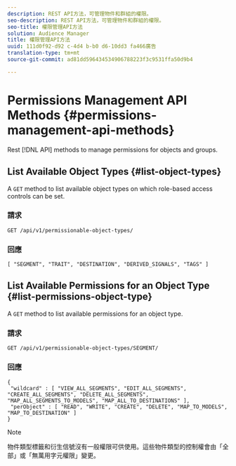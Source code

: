 ```yaml
---
description: REST API方法，可管理物件和群組的權限。
seo-description: REST API方法，可管理物件和群組的權限。
seo-title: 權限管理API方法
solution: Audience Manager
title: 權限管理API方法
uuid: 111d0f92-d92 c-4d4 b-b0 d6-10dd3 fa466廣告
translation-type: tm+mt
source-git-commit: ad81dd596434534906788223f3c9531ffa50d9b4

---
```



# Permissions Management API Methods {#permissions-management-api-methods}

Rest [!DNL API] methods to manage permissions for objects and groups.

<!-- c_rest_api_perm_man.xml -->

## List Available Object Types {#list-object-types}

A `GET` method to list available object types on which role-based access controls can be set.

<!-- r_rest_api_perm_list.xml -->

### 請求

`GET /api/v1/permissionable-object-types/`

### 回應

```
[ "SEGMENT", "TRAIT", "DESTINATION", "DERIVED_SIGNALS", "TAGS" ]
```

## List Available Permissions for an Object Type {#list-permissions-object-type}

A `GET` method to list available permissions for an object type.

<!-- r_rest_api_perm_list_perms.xml -->

### 請求

`GET /api/v1/permissionable-object-types/SEGMENT/`

### 回應

```
{ 
 "wildcard" : [ "VIEW_ALL_SEGMENTS", "EDIT_ALL_SEGMENTS", "CREATE_ALL_SEGMENTS", "DELETE_ALL_SEGMENTS", "MAP_ALL_SEGMENTS_TO_MODELS", "MAP_ALL_TO_DESTINATIONS" ], 
 "perObject" : [ "READ", "WRITE", "CREATE", "DELETE", "MAP_TO_MODELS", "MAP_TO_DESTINATION" ]
}
```

>[!NOTE]
>
>物件類型標籤和衍生信號沒有一般權限可供使用。這些物件類型的控制權會由「全部」或「無萬用字元權限」變更。